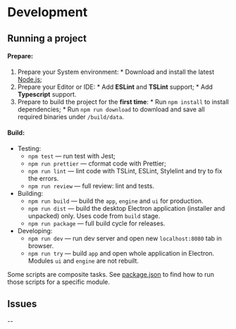 # Development #

## Running a project ##

#### Prepare: ####

  1. Prepare your System environment:
    * Download and install the latest [Node.js](https://nodejs.org);
  2. Prepare your Editor or IDE:
    * Add __ESLint__ and __TSLint__ support;
    * Add __Typescript__ support.
  3. Prepare to build the project for the __first time__:
    * Run `npm install` to install dependencies;
    * Run `npm run download` to download  and save all required binaries under `/build/data`.

#### Build: ####

  * Testing:
    - `npm test` — run test with Jest;
    - `npm run prettier` — cformat code with Prettier;
    - `npm run lint` — lint code with TSLint, ESLint, Stylelint and try to fix the errors.
    - `npm run review` — full review: lint and tests.
  * Building:
    - `npm run build` — build the `app`, `engine` and `ui` for production.
    - `npm run dist` — build the desktop Electron application (installer and unpacked) only. Uses code from `build` stage.
    - `npm run package` — full build cycle for releases.
  * Developing:
    - `npm run dev` — run dev server and open new `localhost:8080` tab in browser.
    - `npm run try` — build `app` and open whole application in Electron. Modules `ui` and `engine` are not rebuilt.

Some scripts are composite tasks. See [package.json](../package.json) to find how to run those scripts for a specific module.

## Issues ##

--
